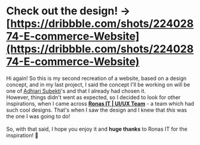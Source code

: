 Check out the design! -> [https://dribbble.com/shots/22402874-E-commerce-Website](https://dribbble.com/shots/22402874-E-commerce-Website)
=

Hi again!
So this is my second recreation of a website, based on a design concept, and in my last project, I said the concept I'll be working on will be one of [Adhiari Subekti](https://dribbble.com/Adhiari_is)'s and that I already had chosen it.
<br> However, things didn't went as expected, so I decided to look for other inspirations, when I came across [**Ronas IT | UI/UX Team**](https://dribbble.com/ronasit) - a team which had such cool designs. That's when I saw the design and I knew that *this* was the one I was going to do!
<br><br>
So, with that said, I hope you enjoy it and **huge thanks** to Ronas IT for the inspiration! 💖
